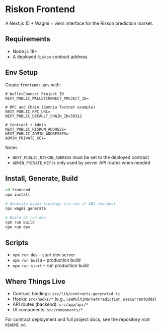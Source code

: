 # Riskon Frontend

A Next.js 15 + Wagmi + viem interface for the Riskon prediction market.

## Requirements

- Node.js 18+
- A deployed `Riskon` contract address

## Env Setup

Create `frontend/.env` with:

```env
# WalletConnect Project ID
NEXT_PUBLIC_WALLETCONNECT_PROJECT_ID=

# RPC and Chain (Somnia Testnet example)
NEXT_PUBLIC_RPC_URL=
NEXT_PUBLIC_DEFAULT_CHAIN_ID=50312

# Contract + Admin
NEXT_PUBLIC_RISKON_ADDRESS=
NEXT_PUBLIC_ADMIN_ADDRESSES=
ADMIN_PRIVATE_KEY=
```

Notes

- `NEXT_PUBLIC_RISKON_ADDRESS` must be set to the deployed contract
- `ADMIN_PRIVATE_KEY` is only used by server API routes when needed

## Install, Generate, Build

```bash
cd frontend
npm install

# Generate wagmi bindings (re-run if ABI changes)
npx wagmi generate

# Build or run dev
npm run build
npm run dev
```

## Scripts

- `npm run dev` – start dev server
- `npm run build` – production build
- `npm run start` – run production build

## Where Things Live

- Contract bindings: `src/lib/contracts-generated.ts`
- Hooks: `src/hooks/*` (e.g., `useMultiMarketPrediction`, `useCurrentOdds`)
- API routes (backend): `src/app/api/*`
- UI components: `src/components/*`

For contract deployment and full project docs, see the repository root `README.md`.
